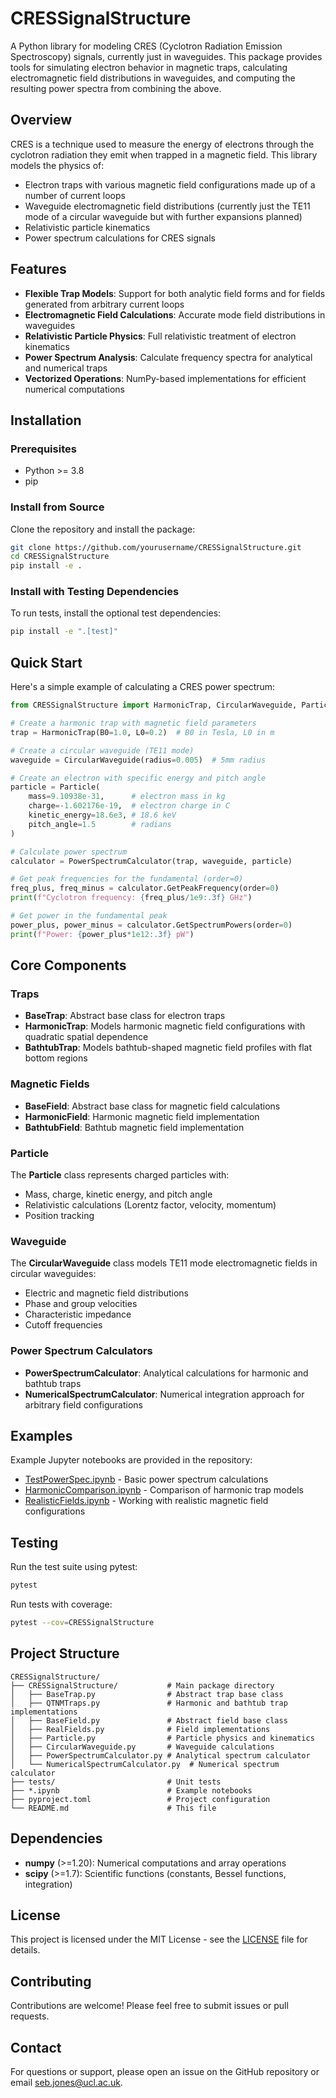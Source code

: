 # CRESSignalStructure

A Python library for modeling CRES (Cyclotron Radiation Emission Spectroscopy) signals, currently just in waveguides. This package provides tools for simulating electron behavior in magnetic traps, calculating electromagnetic field distributions in waveguides, and computing the resulting power spectra from combining the above.

## Overview

CRES is a technique used to measure the energy of electrons through the cyclotron radiation they emit when trapped in a magnetic field. This library models the physics of:

- Electron traps with various magnetic field configurations made up of a number of current loops
- Waveguide electromagnetic field distributions (currently just the TE11 mode of a circular waveguide but with further expansions planned)
- Relativistic particle kinematics
- Power spectrum calculations for CRES signals

## Features

- **Flexible Trap Models**: Support for both analytic field forms and for fields generated from arbitrary current loops
- **Electromagnetic Field Calculations**: Accurate mode field distributions in waveguides
- **Relativistic Particle Physics**: Full relativistic treatment of electron kinematics
- **Power Spectrum Analysis**: Calculate frequency spectra for analytical and numerical traps
- **Vectorized Operations**: NumPy-based implementations for efficient numerical computations

## Installation

### Prerequisites

- Python >= 3.8
- pip

### Install from Source

Clone the repository and install the package:

```bash
git clone https://github.com/yourusername/CRESSignalStructure.git
cd CRESSignalStructure
pip install -e .
```

### Install with Testing Dependencies

To run tests, install the optional test dependencies:

```bash
pip install -e ".[test]"
```

## Quick Start

Here's a simple example of calculating a CRES power spectrum:

```python
from CRESSignalStructure import HarmonicTrap, CircularWaveguide, Particle, PowerSpectrumCalculator

# Create a harmonic trap with magnetic field parameters
trap = HarmonicTrap(B0=1.0, L0=0.2)  # B0 in Tesla, L0 in m

# Create a circular waveguide (TE11 mode)
waveguide = CircularWaveguide(radius=0.005)  # 5mm radius

# Create an electron with specific energy and pitch angle
particle = Particle(
    mass=9.10938e-31,      # electron mass in kg
    charge=-1.602176e-19,  # electron charge in C
    kinetic_energy=18.6e3, # 18.6 keV
    pitch_angle=1.5        # radians
)

# Calculate power spectrum
calculator = PowerSpectrumCalculator(trap, waveguide, particle)

# Get peak frequencies for the fundamental (order=0)
freq_plus, freq_minus = calculator.GetPeakFrequency(order=0)
print(f"Cyclotron frequency: {freq_plus/1e9:.3f} GHz")

# Get power in the fundamental peak
power_plus, power_minus = calculator.GetSpectrumPowers(order=0)
print(f"Power: {power_plus*1e12:.3f} pW")
```

## Core Components

### Traps

- **BaseTrap**: Abstract base class for electron traps
- **HarmonicTrap**: Models harmonic magnetic field configurations with quadratic spatial dependence
- **BathtubTrap**: Models bathtub-shaped magnetic field profiles with flat bottom regions

### Magnetic Fields

- **BaseField**: Abstract base class for magnetic field calculations
- **HarmonicField**: Harmonic magnetic field implementation
- **BathtubField**: Bathtub magnetic field implementation

### Particle

The **Particle** class represents charged particles with:
- Mass, charge, kinetic energy, and pitch angle
- Relativistic calculations (Lorentz factor, velocity, momentum)
- Position tracking

### Waveguide

The **CircularWaveguide** class models TE11 mode electromagnetic fields in circular waveguides:
- Electric and magnetic field distributions
- Phase and group velocities
- Characteristic impedance
- Cutoff frequencies

### Power Spectrum Calculators

- **PowerSpectrumCalculator**: Analytical calculations for harmonic and bathtub traps
- **NumericalSpectrumCalculator**: Numerical integration approach for arbitrary field configurations

## Examples

Example Jupyter notebooks are provided in the repository:

- [TestPowerSpec.ipynb](TestPowerSpec.ipynb) - Basic power spectrum calculations
- [HarmonicComparison.ipynb](HarmonicComparison.ipynb) - Comparison of harmonic trap models
- [RealisticFields.ipynb](RealisticFields.ipynb) - Working with realistic magnetic field configurations

## Testing

Run the test suite using pytest:

```bash
pytest
```

Run tests with coverage:

```bash
pytest --cov=CRESSignalStructure
```

## Project Structure

```
CRESSignalStructure/
├── CRESSignalStructure/           # Main package directory
│   ├── BaseTrap.py                # Abstract trap base class
│   ├── QTNMTraps.py               # Harmonic and bathtub trap implementations
│   ├── BaseField.py               # Abstract field base class
│   ├── RealFields.py              # Field implementations
│   ├── Particle.py                # Particle physics and kinematics
│   ├── CircularWaveguide.py       # Waveguide calculations
│   ├── PowerSpectrumCalculator.py # Analytical spectrum calculator
│   └── NumericalSpectrumCalculator.py  # Numerical spectrum calculator
├── tests/                         # Unit tests
├── *.ipynb                        # Example notebooks
├── pyproject.toml                 # Project configuration
└── README.md                      # This file
```

## Dependencies

- **numpy** (>=1.20): Numerical computations and array operations
- **scipy** (>=1.7): Scientific functions (constants, Bessel functions, integration)

## License

This project is licensed under the MIT License - see the [LICENSE](LICENSE) file for details.

## Contributing

Contributions are welcome! Please feel free to submit issues or pull requests.

## Contact

For questions or support, please open an issue on the GitHub repository or email seb.jones@ucl.ac.uk.
